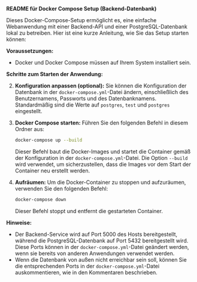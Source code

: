**README für Docker Compose Setup (Backend-Datenbank)**

Dieses Docker-Compose-Setup ermöglicht es, eine einfache Webanwendung mit einer Backend-API und einer PostgreSQL-Datenbank lokal zu betreiben. Hier ist eine kurze Anleitung, wie Sie das Setup starten können:

**Voraussetzungen:**
- Docker und Docker Compose müssen auf Ihrem System installiert sein.

**Schritte zum Starten der Anwendung:**

2. **Konfiguration anpassen (optional):**
    Sie können die Konfiguration der Datenbank in der `docker-compose.yml`-Datei ändern, einschließlich des Benutzernamens, Passworts und des Datenbanknamens. Standardmäßig sind die Werte auf `postgres`, `test` und `postgres` eingestellt.

3. **Docker Compose starten:**
    Führen Sie den folgenden Befehl in diesem Ordner aus:
    ```bash
    docker-compose up --build
    ```
    Dieser Befehl baut die Docker-Images und startet die Container gemäß der Konfiguration in der `docker-compose.yml`-Datei. Die Option `--build` wird verwendet, um sicherzustellen, dass die Images vor dem Start der Container neu erstellt werden.

5. **Aufräumen:**
    Um die Docker-Container zu stoppen und aufzuräumen, verwenden Sie den folgenden Befehl:
    ```bash
    docker-compose down
    ```
    Dieser Befehl stoppt und entfernt die gestarteten Container.

**Hinweise:**
- Der Backend-Service wird auf Port 5000 des Hosts bereitgestellt, während die PostgreSQL-Datenbank auf Port 5432 bereitgestellt wird. Diese Ports können in der `docker-compose.yml`-Datei geändert werden, wenn sie bereits von anderen Anwendungen verwendet werden.
- Wenn die Datenbank von außen nicht erreichbar sein soll, können Sie die entsprechenden Ports in der `docker-compose.yml`-Datei auskommentieren, wie in den Kommentaren beschrieben.
